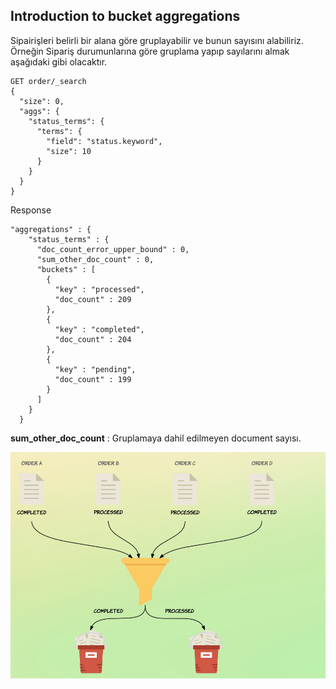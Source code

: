 ##  Introduction to bucket aggregations
Sipairişleri belirli bir alana göre gruplayabilir ve bunun sayısını alabiliriz. Örneğin 
Sipariş durumunlarına göre gruplama yapıp sayılarını almak aşağıdaki gibi olacaktır.

```
GET order/_search
{
  "size": 0,
  "aggs": {
    "status_terms": {
      "terms": {
        "field": "status.keyword",
        "size": 10
      }
    }
  }
}
```

Response
```
"aggregations" : {
    "status_terms" : {
      "doc_count_error_upper_bound" : 0,
      "sum_other_doc_count" : 0,
      "buckets" : [
        {
          "key" : "processed",
          "doc_count" : 209
        },
        {
          "key" : "completed",
          "doc_count" : 204
        },
        {
          "key" : "pending",
          "doc_count" : 199
        }
      ]
    }
  }
```
**sum_other_doc_count** : Gruplamaya dahil edilmeyen document sayısı.

![img_1.png](..%2Fimages%2Fimg_1.png)